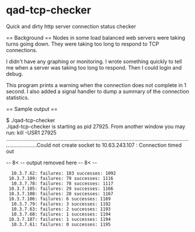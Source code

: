 qad-tcp-checker
===============

Quick and dirty http server connection status checker

== Background ==
Nodes in some load balanced web servers were taking turns going down.  They
were taking too long to respond to TCP connections.

I didn't have any graphing or monitoring.  I wrote something quickly to tell
me when a server was taking too long to respond.  Then I could login and
debug.

This program prints a warning when the connection does not complete in 1
second.  I also added a signal handler to dump a summary of the connection
statistics.

== Sample output ==

  $ ./qad-tcp-checker  
  ./qad-tcp-checker is starting as pid 27925.  From another window you may run:
    kill -USR1 27925  
  .................................................................................................................................................Could not create socket to 10.63.243.107 : Connection timed out
  
  -- 8< -- output removed here -- 8< --
  
      10.3.7.62: failures: 103 successes: 1092
     10.3.7.109: failures: 79 successes: 1116
      10.3.7.78: failures: 78 successes: 1117
     10.3.7.105: failures: 29 successes: 1166
     10.3.7.108: failures: 28 successes: 1167
     10.3.7.106: failures: 6 successes: 1189
      10.3.7.79: failures: 3 successes: 1192
      10.3.7.63: failures: 2 successes: 1193
      10.3.7.60: failures: 1 successes: 1194
     10.3.7.107: failures: 1 successes: 1194
      10.3.7.61: failures: 0 successes: 1195

